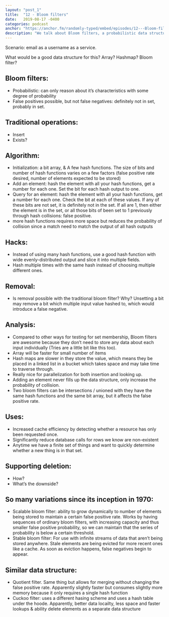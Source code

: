 ```yaml
---
layout: "post_1"
title:  "12 - Bloom filters"
date:   2019-08-17 -0400
categories: podcast
anchor: "https://anchor.fm/randomly-typed/embed/episodes/12---Bloom-filters-e50gua"
description: "We talk about Bloom filters, a probabilistic data structure for set membership queries, how they work, and what all the fuss is about."
---
```


Scenario: email as a username as a service.

What would be a good data structure for this? Array? Hashmap? Bloom filter?

## Bloom filters:
- Probabilistic: can only reason about it’s characteristics with some degree of probability
- False positives possible, but not false negatives: definitely not in set, probably in set.

## Traditional operations:
- Insert
- Exists?

## Algorithm:
- Initialization: a bit array, & A few hash functions. The size of bits and number of hash functions varies on a few factors (false positive rate desired, number of elements expected to be stored)
- Add an element: hash the element with all your hash functions, get a number for each one. Set the bit for each hash output to one.
- Query for an element: hash the element with all your hash functions, get a number for each one. Check the bit at each of these values. If any of these bits are not set, it is definitely not in the set. If all are 1, then either the element is in the set, or all those bits of been set to 1 previously through hash collisions: false positive.
- more hash functions requires more space but reduces the probability of collision since a match need to match the output of all hash outputs

## Hacks:
- Instead of using many hash functions, use a good hash function with wide evenly-distributed output and slice it into multiple fields.
- Hash multiple times with the same hash instead of choosing multiple different ones.

## Removal:
- Is removal possible with the traditional bloom filter? Why? Unsetting a bit may remove a bit which multiple input value hashed to, which would introduce a false negative.

## Analysis:
- Compared to other ways for testing for set membership, Bloom filters are awesome because they don’t need to store any data about each input individually (Tries are a little bit like this too).
- Array will be faster for small number of items
- Hash maps are slower in they store the value, which means they be placed in a linked list in a bucket which takes space and may take time to traverse through.
- Really nice for parallelization for both insertion and looking up.
- Adding an element never fills up the data structure, only increase the probability of collision.
- Two bloom filters can be intersections / unioned with they have the same hash functions and the same bit array, but it affects the false positive rate.

## Uses:
- Increased cache efficiency by detecting whether a resource has only been requested once.
- Significantly reduce database calls for rows we know are non-existent
- Anytime we have a finite set of things and want to quickly determine whether a new thing is in that set.

## Supporting deletion:
- How?
- What’s the downside?

## So many variations since its inception in 1970:
- Scalable bloom filter: ability to grow dynamically to number of elements being stored to maintain a certain false positive rate. Works by having sequences of ordinary bloom filters, with increasing capacity and thus smaller false positive probability, so we can maintain that the series of probability is below a certain threshold.
- Stable bloom filter: For use with infinite streams of data that aren’t being stored anywhere. Stale elements are being evicted for more recent ones like a cache. As soon as eviction happens, false negatives begin to appear.

## Similar data structure:
- Quotient filter. Same thing but allows for merging without changing the false positive rate. Apparently slightly faster but consumes slightly more memory because it only requires a single hash function
- Cuckoo filter: uses a different hasing scheme and uses a hash table under the hoode. Apparently, better data locailty, less space and faster lookups  & ability delete elements as a separate data structure
